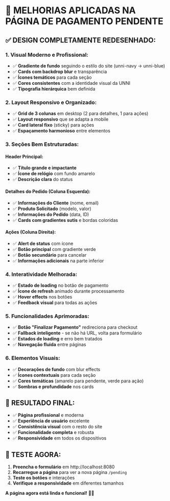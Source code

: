 # 🎨 MELHORIAS APLICADAS NA PÁGINA DE PAGAMENTO PENDENTE

## ✅ **DESIGN COMPLETAMENTE REDESENHADO:**

### **1. Visual Moderno e Profissional:**
- ✅ **Gradiente de fundo** seguindo o estilo do site (unni-navy → unni-blue)
- ✅ **Cards com backdrop blur** e transparência
- ✅ **Ícones temáticos** para cada seção
- ✅ **Cores consistentes** com a identidade visual da UNNI
- ✅ **Tipografia hierárquica** bem definida

### **2. Layout Responsivo e Organizado:**
- ✅ **Grid de 3 colunas** em desktop (2 para detalhes, 1 para ações)
- ✅ **Layout responsivo** que se adapta a mobile
- ✅ **Card lateral fixo** (sticky) para ações
- ✅ **Espaçamento harmonioso** entre elementos

### **3. Seções Bem Estruturadas:**

#### **Header Principal:**
- ✅ **Título grande e impactante**
- ✅ **Ícone de relógio** com fundo amarelo
- ✅ **Descrição clara** do status

#### **Detalhes do Pedido (Coluna Esquerda):**
- ✅ **Informações do Cliente** (nome, email)
- ✅ **Produto Solicitado** (modelo, valor)
- ✅ **Informações do Pedido** (data, ID)
- ✅ **Cards com gradientes sutis** e bordas coloridas

#### **Ações (Coluna Direita):**
- ✅ **Alert de status** com ícone
- ✅ **Botão principal** com gradiente verde
- ✅ **Botão secundário** para cancelar
- ✅ **Informações adicionais** na parte inferior

### **4. Interatividade Melhorada:**
- ✅ **Estado de loading** no botão de pagamento
- ✅ **Ícone de refresh** animado durante processamento
- ✅ **Hover effects** nos botões
- ✅ **Feedback visual** para todas as ações

### **5. Funcionalidades Aprimoradas:**
- ✅ **Botão "Finalizar Pagamento"** redireciona para checkout
- ✅ **Fallback inteligente** - se não há URL, volta para formulário
- ✅ **Estados de loading** e erro bem tratados
- ✅ **Navegação fluida** entre páginas

### **6. Elementos Visuais:**
- ✅ **Decorações de fundo** com blur effects
- ✅ **Ícones contextuais** para cada seção
- ✅ **Cores temáticas** (amarelo para pendente, verde para ação)
- ✅ **Sombras e profundidade** nos cards

## 🎯 **RESULTADO FINAL:**
- ✅ **Página profissional** e moderna
- ✅ **Experiência de usuário** excelente
- ✅ **Consistência visual** com o resto do site
- ✅ **Funcionalidade completa** e robusta
- ✅ **Responsividade** em todos os dispositivos

## 🧪 **TESTE AGORA:**
1. **Preencha o formulário** em http://localhost:8080
2. **Recarregue a página** para ver a nova página `/pending`
3. **Teste os botões** e interações
4. **Verifique a responsividade** em diferentes tamanhos

**A página agora está linda e funcional!** 🎉✨
